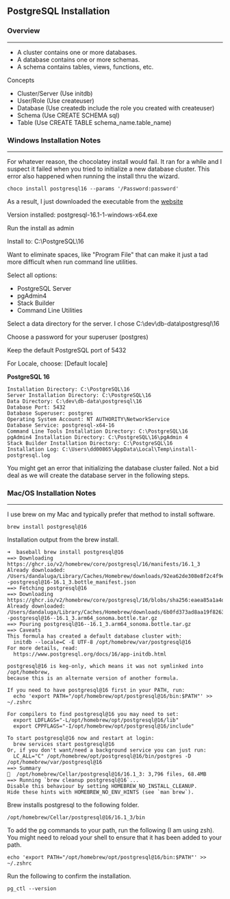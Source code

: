 ## PostgreSQL Installation

### Overview

------

- A cluster contains one or more databases. 
- A database contains one or more schemas. 
- A schema contains tables, views, functions, etc.

Concepts

- Cluster/Server (Use initdb)
- User/Role (Use createuser)
- Database (Use createdb include the role you created with createuser)
- Schema (Use CREATE SCHEMA sql)
- Table (Use CREATE TABLE schema_name.table_name)

### Windows Installation Notes

------

For whatever reason, the chocolatey install would fail. It ran for a while and I suspect it failed when you tried to initialize a new database cluster. This error also happened when running the install thru the wizard.

```
choco install postgresql16 --params '/Password:password'
```

As a result, I just downloaded the executable from the [website](https://www.enterprisedb.com/downloads/postgres-postgresql-downloads) 

Version installed: postgresql-16.1-1-windows-x64.exe

Run the install as admin

Install to: C:\PostgreSQL\16

Want to eliminate spaces, like "Program File" that can make it just a tad more difficult when run command line utilities.

Select all options:

- PostgreSQL Server
- pgAdmin4
- Stack Builder
- Command Line Utilities

Select a data directory for the server. I chose C:\dev\db-data\postgresql\16

Choose a password for your superuser (postgres)

Keep the default PostgreSQL port of 5432

For Locale, choose: [Default locale]

**PostgreSQL 16**

```
Installation Directory: C:\PostgreSQL\16
Server Installation Directory: C:\PostgreSQL\16
Data Directory: C:\dev\db-data\postgresql\16
Database Port: 5432
Database Superuser: postgres
Operating System Account: NT AUTHORITY\NetworkService
Database Service: postgresql-x64-16
Command Line Tools Installation Directory: C:\PostgreSQL\16
pgAdmin4 Installation Directory: C:\PostgreSQL\16\pgAdmin 4
Stack Builder Installation Directory: C:\PostgreSQL\16
Installation Log: C:\Users\dd00865\AppData\Local\Temp\install-postgresql.log
```

You might get an error that initializing the database cluster failed. Not a bid deal as we will create the database server in the following steps.

### Mac/OS Installation Notes

------

I use brew on my Mac and typically prefer that method to install software.

```shell
brew install postgresql@16
```

Installation output from the brew install.

```shell
➜  baseball brew install postgresql@16
==> Downloading https://ghcr.io/v2/homebrew/core/postgresql/16/manifests/16.1_3
Already downloaded: /Users/dandaluga/Library/Caches/Homebrew/downloads/92ea62de308e8f2c4f9eb3c32e8a86b20fe3263ac53d55807c993db3971c18f1--postgresql@16-16.1_3.bottle_manifest.json
==> Fetching postgresql@16
==> Downloading https://ghcr.io/v2/homebrew/core/postgresql/16/blobs/sha256:eaea85a1a4d2b4ee61a3b01c93bc2e8453d6179163efbb7efb9527e0cc5fbd56
Already downloaded: /Users/dandaluga/Library/Caches/Homebrew/downloads/6b0fd373ad8aa19f8263def7487ac267c6fc8f3ac685cfbfb6b1c1c2d8d7476e--postgresql@16--16.1_3.arm64_sonoma.bottle.tar.gz
==> Pouring postgresql@16--16.1_3.arm64_sonoma.bottle.tar.gz
==> Caveats
This formula has created a default database cluster with:
  initdb --locale=C -E UTF-8 /opt/homebrew/var/postgresql@16
For more details, read:
  https://www.postgresql.org/docs/16/app-initdb.html

postgresql@16 is keg-only, which means it was not symlinked into /opt/homebrew,
because this is an alternate version of another formula.

If you need to have postgresql@16 first in your PATH, run:
  echo 'export PATH="/opt/homebrew/opt/postgresql@16/bin:$PATH"' >> ~/.zshrc

For compilers to find postgresql@16 you may need to set:
  export LDFLAGS="-L/opt/homebrew/opt/postgresql@16/lib"
  export CPPFLAGS="-I/opt/homebrew/opt/postgresql@16/include"

To start postgresql@16 now and restart at login:
  brew services start postgresql@16
Or, if you don't want/need a background service you can just run:
  LC_ALL="C" /opt/homebrew/opt/postgresql@16/bin/postgres -D /opt/homebrew/var/postgresql@16
==> Summary
🍺  /opt/homebrew/Cellar/postgresql@16/16.1_3: 3,796 files, 68.4MB
==> Running `brew cleanup postgresql@16`...
Disable this behaviour by setting HOMEBREW_NO_INSTALL_CLEANUP.
Hide these hints with HOMEBREW_NO_ENV_HINTS (see `man brew`).
```

Brew installs postgresql to the following folder.

```shell
/opt/homebrew/Cellar/postgresql@16/16.1_3/bin
```

To add the pg commands to your path, run the following (I am using zsh). You might need to reload your shell to ensure that it has been added to your path.

```shell
echo 'export PATH="/opt/homebrew/opt/postgresql@16/bin:$PATH"' >> ~/.zshrc
```

Run the following to confirm the installation. 

```shell
pg_ctl --version
```

